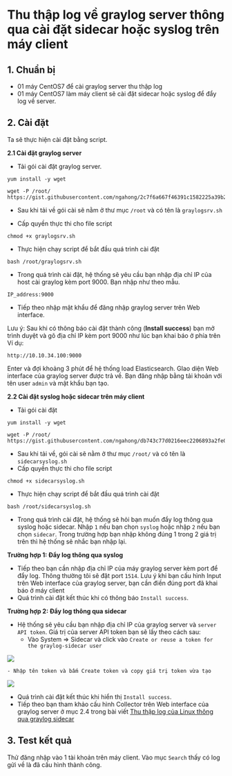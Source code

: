 # Thu thập log về graylog server thông qua cài đặt sidecar hoặc syslog trên máy client  

## 1. Chuẩn bị  
- 01 máy CentOS7 để cài graylog server thu thập log
- 01 máy CentOS7 làm máy client sẽ cài đặt sidecar hoặc syslog để đẩy log về server.

## 2. Cài đặt 
Ta sẽ thực hiện cài đặt bằng script.

**2.1 Cài đặt graylog server**  
- Tải gói cài đặt graylog server.
```
yum install -y wget
```
```
wget -P /root/ https://gist.githubusercontent.com/ngahong/2c7f6a667f46391c1582225a39b201d8/raw/ffc517851242d984646e4d9ca4aaba67edfbb9a1/graylogsrv.sh
```
- Sau khi tải về gói cài sẽ nằm ở thư mục `/root` và có tên là `graylogsrv.sh` 

- Cấp quyền thực thi cho file script
```
chmod +x graylogsrv.sh
```
- Thực hiện chạy script để bắt đầu quá trình cài đặt  
```
bash /root/graylogsrv.sh
```
- Trong quá trình cài đặt, hệ thống sẽ yêu cầu bạn nhập địa chỉ IP của host cài graylog kèm port 9000. Bạn nhập như theo mẫu.
```
IP_address:9000
``` 
- Tiếp theo nhập mật khẩu để đăng nhập graylog server trên Web interface.  

Lưu ý: Sau khi có thông báo cài đặt thành công (**Install success**) bạn mở trình duyệt và gõ địa chỉ IP kèm port 9000 như lúc bạn khai báo ở phía trên  
Ví dụ:  
```
http://10.10.34.100:9000
```
Enter và đợi khoảng 3 phút để hệ thống load Elasticsearch. GIao diện Web interface của graylog server được trả về. Bạn đăng nhập bằng tải khoản với tên user  `admin` và mật khẩu bạn tạo.  

**2.2 Cài đặt syslog hoặc sidecar trên máy client**  
- Tải gói cài đặt 
```
yum install -y wget
```
```
wget -P /root/ https://gist.githubusercontent.com/ngahong/db743c77d0216eec2206893a2fe033a5/raw/8affe9bb1f2497dd430d435957f60b7429977641/sidecarsyslog.sh
```
- Sau khi tải về, gói cài sẽ nằm ở thư mục `/root/` và có tên là `sidecarsyslog.sh`  
- Cấp quyền thực thi cho file script
```
chmod +x sidecarsyslog.sh
```
- Thực hiện chạy script để bắt đầu quá trình cài đặt
```
bash /root/sidecarsyslog.sh
```
- Trong quá trình cài đặt, hệ thống sẽ hỏi bạn muốn đẩy log thông qua syslog hoặc sidecar. Nhập `1` nếu bạn chọn `syslog` hoặc nhập `2` nếu bạn chọn `sidecar`. Trong trường hợp bạn nhập không đúng 1 trong 2 giá trị trên thì hệ thống sẽ nhắc bạn nhập lại.  

**Trường hợp 1: Đẩy log thông qua syslog**  
- Tiếp theo bạn cần nhập địa chỉ IP của máy graylog server kèm port để đẩy log. Thông thường tôi sẽ đặt port `1514`. Lưu ý khi bạn cấu hình Input trên Web interface của graylog server, bạn cần điền đúng port đã khai báo ở máy client  
- Quá trình cài đặt kết thúc khi có thông báo `Install success`.  

**Trường hợp 2: Đẩy log thông qua sidecar**  
- Hệ thống sẽ yêu cầu bạn nhập địa chỉ IP của graylog server và `server API token`. Giá trị của server API token bạn sẽ lấy theo cách sau:  
    - Vào System => Sidecar và click vào `Create or reuse a token for the graylog-sidecar user`  

<img src="https://i.imgur.com/fTbjUep.png">  

    - Nhập tên token và bấm Create token và copy giá trị token vừa tạo  

<img src="https://i.imgur.com/QIevK8F.png">  

- Quá trình cài đặt kết thúc khi hiển thị `Install success`.  
- Tiếp theo bạn tham khảo cấu hình Collector trên Web interface của graylog server ở mục 2.4 trong bài viết [Thu thập log của Linux thông qua graylog sidecar](https://news.cloud365.vn/graylog-lab-phan-2-thu-thap-log-cua-linux-thong-qua-graylog-sidecar/)

## 3. Test kết quả
Thử đăng nhập vào 1 tài khoản trên máy client. Vào mục `Search` thấy có log gửi về là đã cấu hình thành công.  



